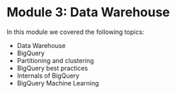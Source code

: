 # Module 3: Data Warehouse
In this module we covered the following topics:
- Data Warehouse
- BigQuery
- Partitioning and clustering
- BigQuery best practices
- Internals of BigQuery
- BigQuery Machine Learning